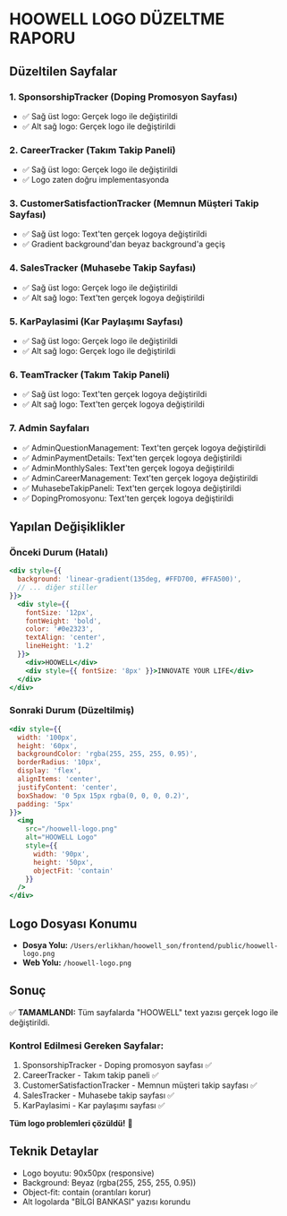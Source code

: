 # HOOWELL LOGO DÜZELTME RAPORU

## Düzeltilen Sayfalar

### 1. SponsorshipTracker (Doping Promosyon Sayfası)
- ✅ Sağ üst logo: Gerçek logo ile değiştirildi
- ✅ Alt sağ logo: Gerçek logo ile değiştirildi

### 2. CareerTracker (Takım Takip Paneli)
- ✅ Sağ üst logo: Gerçek logo ile değiştirildi
- ✅ Logo zaten doğru implementasyonda

### 3. CustomerSatisfactionTracker (Memnun Müşteri Takip Sayfası)
- ✅ Sağ üst logo: Text'ten gerçek logoya değiştirildi
- ✅ Gradient background'dan beyaz background'a geçiş

### 4. SalesTracker (Muhasebe Takip Sayfası)
- ✅ Sağ üst logo: Gerçek logo ile değiştirildi
- ✅ Alt sağ logo: Text'ten gerçek logoya değiştirildi

### 5. KarPaylasimi (Kar Paylaşımı Sayfası)
- ✅ Sağ üst logo: Gerçek logo ile değiştirildi
- ✅ Alt sağ logo: Gerçek logo ile değiştirildi

### 6. TeamTracker (Takım Takip Paneli)
- ✅ Sağ üst logo: Text'ten gerçek logoya değiştirildi
- ✅ Alt sağ logo: Text'ten gerçek logoya değiştirildi

### 7. Admin Sayfaları
- ✅ AdminQuestionManagement: Text'ten gerçek logoya değiştirildi
- ✅ AdminPaymentDetails: Text'ten gerçek logoya değiştirildi
- ✅ AdminMonthlySales: Text'ten gerçek logoya değiştirildi
- ✅ AdminCareerManagement: Text'ten gerçek logoya değiştirildi
- ✅ MuhasebeTakipPaneli: Text'ten gerçek logoya değiştirildi
- ✅ DopingPromosyonu: Text'ten gerçek logoya değiştirildi

## Yapılan Değişiklikler

### Önceki Durum (Hatalı)
```jsx
<div style={{
  background: 'linear-gradient(135deg, #FFD700, #FFA500)',
  // ... diğer stiller
}}>
  <div style={{
    fontSize: '12px',
    fontWeight: 'bold',
    color: '#0e2323',
    textAlign: 'center',
    lineHeight: '1.2'
  }}>
    <div>HOOWELL</div>
    <div style={{ fontSize: '8px' }}>INNOVATE YOUR LIFE</div>
  </div>
</div>
```

### Sonraki Durum (Düzeltilmiş)
```jsx
<div style={{
  width: '100px',
  height: '60px',
  backgroundColor: 'rgba(255, 255, 255, 0.95)',
  borderRadius: '10px',
  display: 'flex',
  alignItems: 'center',
  justifyContent: 'center',
  boxShadow: '0 5px 15px rgba(0, 0, 0, 0.2)',
  padding: '5px'
}}>
  <img 
    src="/hoowell-logo.png" 
    alt="HOOWELL Logo"
    style={{
      width: '90px',
      height: '50px',
      objectFit: 'contain'
    }}
  />
</div>
```

## Logo Dosyası Konumu
- **Dosya Yolu:** `/Users/erlikhan/hoowell_son/frontend/public/hoowell-logo.png`
- **Web Yolu:** `/hoowell-logo.png`

## Sonuç
✅ **TAMAMLANDI:** Tüm sayfalarda "HOOWELL" text yazısı gerçek logo ile değiştirildi.

### Kontrol Edilmesi Gereken Sayfalar:
1. SponsorshipTracker - Doping promosyon sayfası ✅
2. CareerTracker - Takım takip paneli ✅
3. CustomerSatisfactionTracker - Memnun müşteri takip sayfası ✅
4. SalesTracker - Muhasebe takip sayfası ✅
5. KarPaylasimi - Kar paylaşımı sayfası ✅

**Tüm logo problemleri çözüldü!** 🎉

## Teknik Detaylar
- Logo boyutu: 90x50px (responsive)
- Background: Beyaz (rgba(255, 255, 255, 0.95))
- Object-fit: contain (orantıları korur)
- Alt logolarda "BİLGİ BANKASI" yazısı korundu